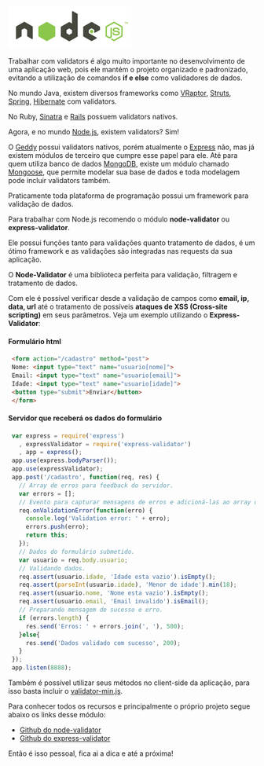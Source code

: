 ![Validators no Node.js](/images/nodejs-logo.jpg "Validators no Node.js")

Trabalhar com validators é algo muito importante no desenvolvimento de uma aplicação web, pois ele mantém o projeto organizado e padronizado, evitando a utilização de comandos **if e else** como validadores de dados.

No mundo Java, existem diversos frameworks como [VRaptor](http://vraptor.caelum.com.br/ "VRaptor"), [Struts](http://struts.apache.org/ "Struts"), [Spring](http://www.springsource.org/ "Spring"), [Hibernate](http://www.hibernate.org/ "Hibernate") com validators.

No Ruby, [Sinatra](http://www.sinatrarb.com/ "Sinatra") e [Rails](http://rubyonrails.org/ "Ruby On Rails") possuem validators nativos.

Agora, e no mundo [Node.js](http://nodejs.org/ "Node.js"), existem validators? Sim!

O [Geddy](http://geddyjs.org/ "Geddy") possui validators nativos, porém atualmente o [Express](http://expressjs.com/ "ExpressJS") não, mas já existem módulos de terceiro que cumpre esse papel para ele. Até para quem utiliza banco de dados [MongoDB](http://www.mongodb.org/ "MongoDB"), existe um módulo chamado [Mongoose](http://mongoosejs.com/ "MongooseJS"), que permite modelar sua base de dados e toda modelagem pode incluir validators também.

Praticamente toda plataforma de programação possui um framework para validação de dados.

Para trabalhar com Node.js recomendo o módulo **node-validator** ou **express-validator**.

Ele possui funções tanto para validações quanto tratamento de dados, é um ótimo framework e as validações são integradas nas requests da sua aplicação.

O **Node-Validator** é uma biblioteca perfeita para validação, filtragem e tratamento de dados.

Com ele é possível verificar desde a validação de campos como **email, ip, data, url** até o tratamento de possíveis **ataques de XSS (Cross-site scripting)** em seus parâmetros. Veja um exemplo utilizando o **Express-Validator**:

#### Formulário html

``` html
 <form action="/cadastro" method="post">
 Nome: <input type="text" name="usuario[nome]">
 Email: <input type="text" name="usuario[email]">
 Idade: <input type="text" name="usuario[idade]">
 <button type="submit">Enviar</button>
 </form>
``` 

#### Servidor que receberá os dados do formulário

``` javascript
 var express = require('express')
   , expressValidator = require('express-validator')
   , app = express();
 app.use(express.bodyParser());
 app.use(expressValidator);
 app.post('/cadastro', function(req, res) {
   // Array de erros para feedback do servidor.
   var errors = [];
   // Evento para capturar mensagens de erros e adicioná-las ao array de erros.
   req.onValidationError(function(erro) {
     console.log('Validation error: ' + erro);
     errors.push(erro);
     return this;
   });
   // Dados do formulário submetido.
   var usuario = req.body.usuario;
   // Validando dados.
   req.assert(usuario.idade, 'Idade esta vazio').isEmpty();
   req.assert(parseInt(usuario.idade), 'Menor de idade').min(18);
   req.assert(usuario.nome, 'Nome esta vazio').isEmpty();
   req.assert(usuario.email, 'Email invalido').isEmail();
   // Preparando mensagem de sucesso e erro.
   if (errors.length) {
     res.send('Erros: ' + errors.join(', '), 500);
   }else{
     res.send('Dados validado com sucesso', 200);
   }
 });
 app.listen(8888);
``` 

Também é possível utilizar seus métodos no client-side da aplicação, para isso basta incluir o [validator-min.js](https://github.com/chriso/node-validator/blob/master/validator-min.js "Validator no Client-Side").

Para conhecer todos os recursos e principalmente o próprio projeto segue abaixo os links desse módulo:

*   [Github do node-validator](https://github.com/chriso/node-validator "https://github.com/chriso/node-validator")
*   [Github do express-validator](https://github.com/ctavan/express-validator "https://github.com/ctavan/express-validator")

Então é isso pessoal, fica ai a dica e até a próxima!